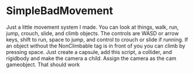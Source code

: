 # SimpleBadMovement
Just a little movement system I made. You can look at things, walk, run, jump, crouch, slide, and climb objects. The controls are WASD or arrow keys, shift to run, space to jump,
and control to crouch or slide if running. If an object without the NonClimbable tag is in front of you you can climb by pressing space. Just create a capsule, add this script,
a collider, and rigidbody and make the camera a child. Assign the camera as the cam gameobject. That should work
